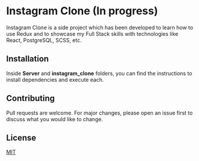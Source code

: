 # Instagram Clone (In progress)

Instagram Clone is a side project which has been developed to learn how to use Redux and to showcase my Full Stack skills with technologies like React, PostgreSQL, SCSS, etc.

## Installation

Inside **Server** and **instagram_clone** folders, you can find the instructions to install dependencies and execute each. 

## Contributing
Pull requests are welcome. For major changes, please open an issue first to discuss what you would like to change.

## License
[MIT](https://choosealicense.com/licenses/mit/)